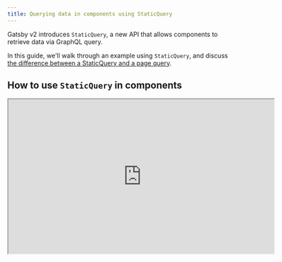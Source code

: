 ```yaml
---
title: Querying data in components using StaticQuery
---
```


Gatsby v2 introduces `StaticQuery`, a new API that allows components to retrieve data via GraphQL query.

In this guide, we'll walk through an example using `StaticQuery`, and discuss [the difference between a StaticQuery and a page query](#how-staticquery-differs-from-page-query).

## How to use `StaticQuery` in components

<iframe class="egghead-video" width=600 height=348 src="https://egghead.io/lessons/gatsby-load-data-using-graphql-queries-directly-in-a-gatsby-v2-component-with-staticquery/embed" />

Video hosted on [egghead.io][egghead].

[egghead]: https://egghead.io/lessons/gatsby-load-data-using-graphql-queries-directly-in-a-gatsby-v2-component-with-staticquery

### Basic example

We'll create a new `Header` component:

```jsx:title=src/components/header.js
import React from "react"
import { StaticQuery, graphql } from "gatsby"

export default () => (
  <StaticQuery
    query={graphql`
      query HeadingQuery {
        site {
          siteMetadata {
            title
          }
        }
      }
    `}
    render={data => (
      <header>
        <h1>{data.site.siteMetadata.title}</h1>
      </header>
    )}
  />
)
```

Using `StaticQuery`, you can colocate a component with its data. No longer is it required to, say, pass data down from `Layout` to `Header`.

### Typechecking

With the above pattern, you lose the ability to typecheck with PropTypes. To regain typechecking while achieving the same result, you can change the component to:

```jsx:title=src/components/header.js
import React from "react"
import { StaticQuery, graphql } from "gatsby"
import PropTypes from "prop-types"

const Header = ({ data }) => (
  <header>
    <h1>{data.site.siteMetadata.title}</h1>
  </header>
)

export default props => (
  <StaticQuery
    query={graphql`
      query {
        site {
          siteMetadata {
            title
          }
        }
      }
    `}
    render={data => <Header data={data} {...props} />}
  />
)

Header.propTypes = {
  data: PropTypes.shape({
    site: PropTypes.shape({
      siteMetadata: PropTypes.shape({
        title: PropTypes.string.isRequired,
      }).isRequired,
    }).isRequired,
  }).isRequired,
}
```

## How StaticQuery differs from page query

StaticQuery can do most of the things that page query can, including fragments. The main differences are:

- page queries can accept variables (via `pageContext`) but can only be added to _page_ components
- StaticQuery does not accept variables (hence the name "static"), but can be used in _any_ component, including pages
